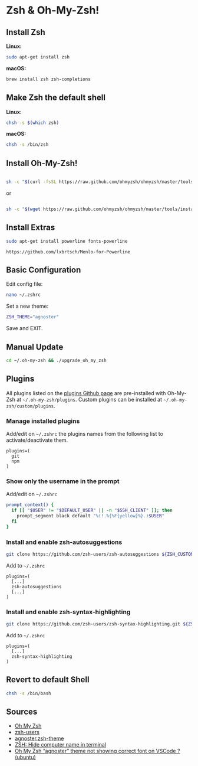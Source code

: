 # Zsh & Oh-My-Zsh!

## Install Zsh
**Linux:**
```bash
sudo apt-get install zsh
```
**macOS:**
```bash
brew install zsh zsh-completions
```

## Make Zsh the default shell
**Linux:**
```bash
chsh -s $(which zsh)
```
**macOS:**
```bash
chsh -s /bin/zsh
```

## Install Oh-My-Zsh!
```bash

sh -c "$(curl -fsSL https://raw.github.com/ohmyzsh/ohmyzsh/master/tools/install.sh)"
```
or
```bash

sh -c "$(wget https://raw.github.com/ohmyzsh/ohmyzsh/master/tools/install.sh -O -)"
```

## Install Extras
```bash
sudo apt-get install powerline fonts-powerline
```
```shell
https://github.com/lxbrtsch/Menlo-for-Powerline
```

## Basic Configuration
Edit config file:
```bash
nano ~/.zshrc
```
Set a new theme:
```bash
ZSH_THEME="agnoster"
```
Save and EXIT.

## Manual Update
```bash
cd ~/.oh-my-zsh && ./upgrade_oh_my_zsh
```

## Plugins
All plugins listed on the [plugins Github page](https://github.com/ohmyzsh/ohmyzsh/tree/master/plugins) are pre-installed with Oh-My-Zsh at `~/.oh-my-zsh/plugins`. Custom plugins can be installed at `~/.oh-my-zsh/custom/plugins`.

### Manage installed plugins
Add/edit on `~/.zshrc` the plugins names from the following list to activate/deactivate them.
```
plugins=(
  git
  npm
)
```

### Show only the username in the prompt
Add/edit on `~/.zshrc`
```bash
prompt_context() {
  if [[ "$USER" != "$DEFAULT_USER" || -n "$SSH_CLIENT" ]]; then
    prompt_segment black default "%(!.%{%F{yellow}%}.)$USER"
  fi
}
```

### Install and enable zsh-autosuggestions
```bash
git clone https://github.com/zsh-users/zsh-autosuggestions ${ZSH_CUSTOM:-~/.oh-my-zsh/custom}/plugins/zsh-autosuggestions
```
Add to `~/.zshrc`
```
plugins=(
  [...]
  zsh-autosuggestions
  [...]
)
```

### Install and enable  zsh-syntax-highlighting
```bash
git clone https://github.com/zsh-users/zsh-syntax-highlighting.git ${ZSH_CUSTOM:-~/.oh-my-zsh/custom}/plugins/zsh-syntax-highlighting
```
Add to `~/.zshrc`
```
plugins=(
  [...]
  zsh-syntax-highlighting
)
```

## Revert to default Shell
```bash
chsh -s /bin/bash
```

## Sources
- [Oh My Zsh](https://ohmyz.sh/)
- [zsh-users](https://github.com/zsh-users)
- [agnoster.zsh-theme](https://github.com/agnoster/agnoster-zsh-theme)
- [ZSH: Hide computer name in terminal](https://stackoverflow.com/questions/31848957/zsh-hide-computer-name-in-terminal)
- [Oh My Zsh “agnoster” theme not showing correct font on VSCode ? (ubuntu)](https://cloverinks.medium.com/oh-my-zsh-agnoster-theme-not-showing-correct-font-on-vscode-ubuntu-47b5e8dcbada)
